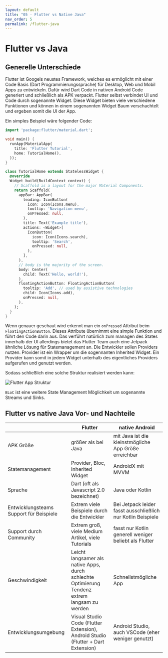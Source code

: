 ```yaml
---
layout: default
title: "05 - Flutter vs Native Java" 
nav_order: 5
permalink: /flutter-java
---
```


# Flutter vs Java

## Generelle Unterschiede

Flutter ist Googels neustes Framework, welches es ermöglicht mit einer Code Basis (Dart Programmierungssprache) für Desktop, Web und Mobil Apps zu entwickeln.
Dafür wird Dart Code in nativen Android Code generiert und schließlich als APK verpackt.
Flutter selbst verbindet UI und Code durch sogenannte Widget.
Diese Widget bieten viele verschiedene Funktionen und können in einem sogenannten Widget Baum verschachtelt und ergeben somit die UI der App.

Ein simples Beispiel wäre folgender Code:

```dart
import 'package:flutter/material.dart';

void main() {
  runApp(MaterialApp(
    title: 'Flutter Tutorial',
    home: TutorialHome(),
  ));
}

class TutorialHome extends StatelessWidget {
  @override
  Widget build(BuildContext context) {
    // Scaffold is a layout for the major Material Components.
    return Scaffold(
      appBar: AppBar(
        leading: IconButton(
          icon: Icon(Icons.menu),
          tooltip: 'Navigation menu',
          onPressed: null,
        ),
        title: Text('Example title'),
        actions: <Widget>[
          IconButton(
            icon: Icon(Icons.search),
            tooltip: 'Search',
            onPressed: null,
          ),
        ],
      ),
      // body is the majority of the screen.
      body: Center(
        child: Text('Hello, world!'),
      ),
      floatingActionButton: FloatingActionButton(
        tooltip: 'Add', // used by assistive technologies
        child: Icon(Icons.add),
        onPressed: null,
      ),
    );
  }
}
```

Wenn genauer geschaut wird erkennt man ein `onPressed` Attribut beim `FloatingActionButton`.
Dieses Attribute übernimmt eine simple Funktion und führt den Code darin aus.
Das verführt natürlich zum managen des States innerhalb der UI allerdings bietet das Flutter Team auch eine Jetpack ähnliche Lösung für Statemanagement an.
Die Entwickler sollen Providers nutzen.
Provider ist ein Wrapper um die sogennanten Inherited Widget.
Ein Provider kann somit in jedem Widget unterhalb des eigentliches Providers aufgerufen und genutzt werden.

Sodass schließlich eine solche Struktur realisiert werden kann:

![Flutter App Struktur](https://miro.medium.com/max/500/1*UPkx8PaJWAL9AUCYW3Ijew.png)

`BLoC` ist eine weitere State Management Möglichkeit um sogenannte Streams und Sinks.

## Flutter vs native Java Vor- und Nachteile

|                                         	| Flutter                                                                                        	| native Android                                               	|
|-----------------------------------------	|------------------------------------------------------------------------------------------------	|--------------------------------------------------------------	|
| APK Größe                               	| größer als bei Java                                                                            	| mit Java ist die kleinstmögliche App Größe erreichbar        	|
| Statemanagement                         	| Provider, Bloc, Inherited Widget                                                               	| AndroidX mit MVVM                                            	|
| Sprache                                 	| Dart (oft als Javascript 2.0 bezeichnet)                                                       	| Java oder Kotlin                                             	|
| Entwicklungsteams Support für Beispiele 	| Extrem viele Beispiele durch die Entwickler                                                    	| Bei Jetpack leider fasst ausschließlich nur Kotlin Beispiele 	|
| Support durch Community                 	| Extrem groß, viele Medium Artikel, viele Tutorials                                             	| fasst nur Kotlin generell weniger beliebt als Flutter        	|
| Geschwindigkeit                         	| Leicht langsamer als native Apps, durch schlechte Optimierung Tendenz extrem langsam zu werden 	| Schnellstmögliche App                                        	|
| Entwicklungsumgebung                    	| Visual Studio Code (Flutter Extension), Android Studio (Flutter + Dart Extension)              	| Android Studio, auch VSCode (eher weniger genutzt)           	|
